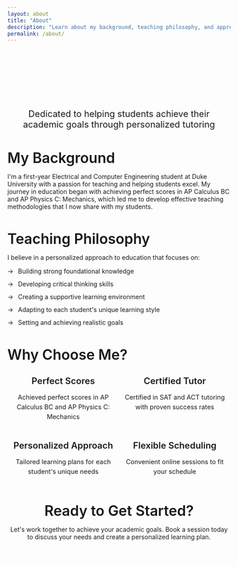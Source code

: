 ```yaml
---
layout: about
title: "About"
description: "Learn about my background, teaching philosophy, and approach to tutoring"
permalink: /about/
---
```


<div class="about-hero" data-aos="fade-up">
  <h1 class="about-title">About Me</h1>
  <p class="about-subtitle">Dedicated to helping students achieve their academic goals through personalized tutoring</p>
</div>

<div class="about-content">
  <section class="about-section" data-aos="fade-up">
    <h2 class="section-title">My Background</h2>
    <p>I'm a first-year Electrical and Computer Engineering student at Duke University with a passion for teaching and helping students excel. My journey in education began with achieving perfect scores in AP Calculus BC and AP Physics C: Mechanics, which led me to develop effective teaching methodologies that I now share with my students.</p>
  </section>

  <section class="about-section" data-aos="fade-up" data-aos-delay="100">
    <h2 class="section-title">Teaching Philosophy</h2>
    <p>I believe in a personalized approach to education that focuses on:</p>
    <ul class="philosophy-list">
      <li>Building strong foundational knowledge</li>
      <li>Developing critical thinking skills</li>
      <li>Creating a supportive learning environment</li>
      <li>Adapting to each student's unique learning style</li>
      <li>Setting and achieving realistic goals</li>
    </ul>
  </section>

  <section class="about-section" data-aos="fade-up" data-aos-delay="200">
    <h2 class="section-title">Why Choose Me?</h2>
    <div class="features-grid">
      <div class="feature-card">
        <i class="fas fa-star"></i>
        <h3>Perfect Scores</h3>
        <p>Achieved perfect scores in AP Calculus BC and AP Physics C: Mechanics</p>
      </div>
      <div class="feature-card">
        <i class="fas fa-graduation-cap"></i>
        <h3>Certified Tutor</h3>
        <p>Certified in SAT and ACT tutoring with proven success rates</p>
      </div>
      <div class="feature-card">
        <i class="fas fa-users"></i>
        <h3>Personalized Approach</h3>
        <p>Tailored learning plans for each student's unique needs</p>
      </div>
      <div class="feature-card">
        <i class="fas fa-clock"></i>
        <h3>Flexible Scheduling</h3>
        <p>Convenient online sessions to fit your schedule</p>
      </div>
    </div>
  </section>

  <section class="about-section cta-section" data-aos="fade-up" data-aos-delay="300">
    <h2 class="section-title">Ready to Get Started?</h2>
    <p>Let's work together to achieve your academic goals. Book a session today to discuss your needs and create a personalized learning plan.</p>
    <a href="/booking/" class="cta-button">Book a Session</a>
  </section>
</div>

<style>
  .about-hero {
    text-align: center;
    padding: var(--spacing-xl) 0;
    margin-bottom: var(--spacing-xl);
  }

  .about-title {
    font-size: 3.5rem;
    font-weight: 700;
    margin-bottom: var(--spacing-sm);
    background: linear-gradient(90deg, var(--primary-color), #42a1ec);
    -webkit-background-clip: text;
    -webkit-text-fill-color: transparent;
  }

  .about-subtitle {
    font-size: 1.25rem;
    color: var(--text-secondary);
    max-width: 600px;
    margin: 0 auto;
  }

  .about-content {
    max-width: 1200px;
    margin: 0 auto;
    padding: 0 var(--spacing-md);
  }

  .about-section {
    margin-bottom: var(--spacing-xl);
  }

  .section-title {
    font-size: 2rem;
    font-weight: 600;
    margin-bottom: var(--spacing-md);
    color: var(--text-color);
  }

  .philosophy-list {
    list-style: none;
    padding: 0;
    margin: var(--spacing-md) 0;
  }

  .philosophy-list li {
    padding-left: 1.5rem;
    position: relative;
    margin-bottom: 0.75rem;
    color: var(--text-secondary);
  }

  .philosophy-list li::before {
    content: "→";
    position: absolute;
    left: 0;
    color: var(--primary-color);
  }

  .features-grid {
    display: grid;
    grid-template-columns: repeat(auto-fit, minmax(250px, 1fr));
    gap: var(--spacing-md);
    margin-top: var(--spacing-md);
  }

  .feature-card {
    background: var(--background-color);
    border-radius: 12px;
    padding: var(--spacing-md);
    text-align: center;
    border: 1px solid var(--border-color);
    transition: var(--transition-normal);
  }

  .feature-card:hover {
    transform: translateY(-5px);
    box-shadow: var(--shadow-md);
  }

  .feature-card i {
    font-size: 2rem;
    color: var(--primary-color);
    margin-bottom: var(--spacing-sm);
  }

  .feature-card h3 {
    font-size: 1.25rem;
    font-weight: 600;
    margin-bottom: var(--spacing-xs);
    color: var(--text-color);
  }

  .feature-card p {
    color: var(--text-secondary);
    font-size: 0.9rem;
    line-height: 1.5;
  }

  .cta-section {
    text-align: center;
    padding: var(--spacing-xl) 0;
    background: linear-gradient(180deg, var(--background-color) 0%, var(--secondary-background) 100%);
    border-radius: 16px;
    margin-top: var(--spacing-xl);
  }

  .cta-button {
    display: inline-block;
    padding: 1rem 2rem;
    background: var(--primary-color);
    color: white;
    text-decoration: none;
    border-radius: 8px;
    font-weight: 500;
    transition: var(--transition-normal);
    margin-top: var(--spacing-md);
  }

  .cta-button:hover {
    background: var(--primary-hover);
    transform: translateY(-2px);
  }

  @media (max-width: 768px) {
    .about-title {
      font-size: 2.5rem;
    }

    .about-subtitle {
      font-size: 1.1rem;
    }

    .section-title {
      font-size: 1.75rem;
    }

    .features-grid {
      grid-template-columns: 1fr;
    }

    .about-content {
      padding: 0 var(--spacing-sm);
    }
  }
</style>
